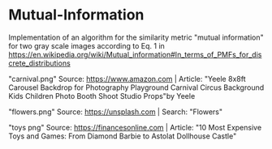 # Mutual-Information

Implementation of an algorithm for the similarity metric "mutual information" for two gray scale images according to Eq. 1 in 
https://en.wikipedia.org/wiki/Mutual_information#In_terms_of_PMFs_for_discrete_distributions

"carnival.png" Source: https://www.amazon.com | Article: "Yeele 8x8ft Carousel Backdrop for Photography Playground Carnival Circus Background Kids Children Photo Booth Shoot Studio Props"by Yeele   

"flowers.png" Source: https://unsplash.com  | Search: "Flowers"  

"toys png" Source: https://financesonline.com  | Article: "10 Most Expensive Toys and Games: From Diamond Barbie to Astolat Dollhouse Castle"   

